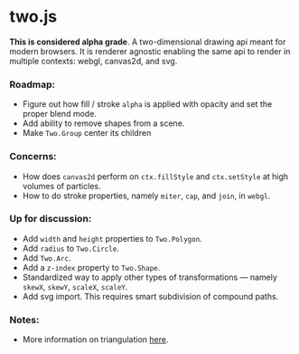 two.js
======

__This is considered alpha grade__. A two-dimensional drawing api meant for modern browsers. It is renderer agnostic enabling the same api to render in multiple contexts: webgl, canvas2d, and svg.

### Roadmap:
+ Figure out how fill / stroke `alpha` is applied with opacity and set the proper blend mode.
+ Add ability to remove shapes from a scene.
+ Make `Two.Group` center its children

### Concerns:
+ How does `canvas2d` perform on `ctx.fillStyle` and `ctx.setStyle` at high volumes of particles.
+ How to do stroke properties, namely `miter`, `cap`, and `join`, in `webgl`.

### Up for discussion:
+ Add `width` and `height` properties to `Two.Polygon`.
+ Add `radius` to `Two.Circle`.
+ Add `Two.Arc`.
+ Add a `z-index` property to `Two.Shape`.
+ Standardized way to apply other types of transformations — namely `skewX`, `skewY`, `scaleX`, `scaleY`.
+ Add svg import. This requires smart subdivision of compound paths.

### Notes:
+ More information on triangulation [here](https://groups.google.com/forum/?fromgroups=#!topic/poly2tri/d0UL8Kew8dY).